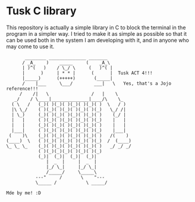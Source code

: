 # Tusk C library

This repository is actually a simple library in C to block the terminal in the program in a simpler way. I tried to make it as simple as possible so that it can be used both in the system I am developing with it, and in anyone who may come to use it.

```
       ________ ______________ _______
      / _A_    )    _____     (    _A_\
      | )^(   )    / \_/ \     (   )^( |
      |      )     | * * |      (      |  Tusk ACT 4!!!
      |_____)      (+++++)       (_____|
      /    |___     \___/        ___|   \   Yes, that's a Jojo reference!!!
     /    /|   \                /   |    \ 
   _/    / \____|______________|____/\    \_
  ( \   /   (_)( )(_)( )(_)( )(_)( )  \   / )
  |\ \_/    ( )(_)( )(_)( )(_)( )(_)   \_/ /|
  | \_)     (_)( )(_)( )(_)( )(_)( )    (_/ |
  |   |     ( )(_)( )(_)( )(_)( )(_)    |   |
  |   |     (_)( )(_)( )(_)( )(_)( )    |   |
  |___|     ( )(_)( )(_)( )(_)( )(_)    |___|
 (    )\    (_)( )(_)( )(_)( )(_)( )   /(    )
(____)  \   ( )(_)( )(_)( )(_)( )(_)  /  (____)
\_ \_ \_    (_)( )(_)( )(_)( )(_)( )   _/ _/ _/ 
            ( )(_)(_)(_)( )(_)( )(_)
            (_)|  (_)|  (_)|  (_)|  
               |  _  |     |  _  | 
               |_/ \_|     |_/ \_|
               /_____/     \_____\
           ---"     /       \    "---
           \_____ /           \ _____/

Mde by me! :D
```

